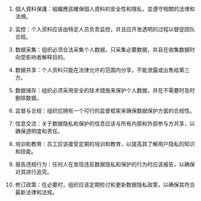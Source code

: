1. 個人資料保護：組織應該確保個人資料的安全性和隱私，並遵守相關的法律和法規。

2. 监控：个人资料应该由特定人员负责监控，并且应开发透明的过程以督促团队合规。

3. 数据采集：组织必须合法采集个人数据，只采集必要数据，并且在收集数据时向受影响者解释目的。

4. 数据共享：个人资料只能在法律允许的范围内分享，不能泄露或出售给第三方。

5. 数据储存：组织必须采用安全的技术措施来保护个人数据，并在不需要时及时删除数据。

6. 监督与合规：组织应拥有一个可行的监督框架来确保数据保护方面的合规性。

7. 信息交流：关于数据隐私和保护的信息应该与所有内部和外部参与方共享，以确保透明度和责任。

8. 培训和教育：员工应该接受定期的培训和教育，以提高其了解用户隐私的知识和技能。

9. 报告违规行为：任何人在发现违反数据隐私和保护的行为时应该报告，以确保对其进行追究。

10. 修订政策：在必要时，组织应该定期检讨和更新数据隐私政策，以确保其符合最新法律和法规。